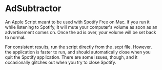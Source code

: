 # AdSubtractor
An Apple Script meant to be used with Spotify Free on Mac. If you run it while listening to Spotify, it will mute your computer's volume as soon as an advertisement comes on. Once the ad is over, your volume will be set back to normal. 

For consistent results, run the script directly from the .scpt file. However, the application is faster to run, and should automatically close when you quit the Spotify application. There are some issues, though, and it occasionally glitches out when you try to close Spotify. 
